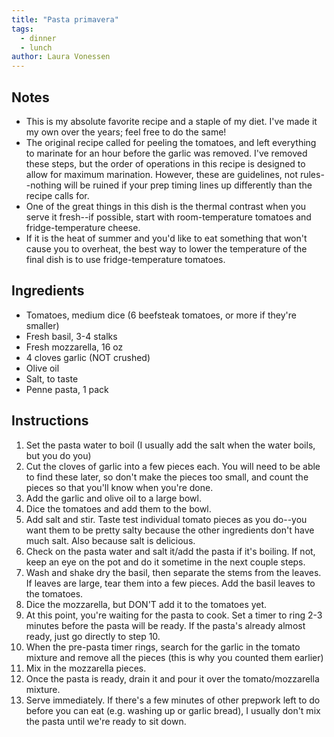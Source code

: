 ```yaml
---
title: "Pasta primavera"
tags:
  - dinner
  - lunch
author: Laura Vonessen
---
```


## Notes

- This is my absolute favorite recipe and a staple of my diet. I've made it my own over the years; feel free to do the same!
- The original recipe called for peeling the tomatoes, and left everything to marinate for an hour before the garlic was removed. I've removed these steps, but the order of operations in this recipe is designed to allow for maximum marination. However, these are guidelines, not rules--nothing will be ruined if your prep timing lines up differently than the recipe calls for.
- One of the great things in this dish is the thermal contrast when you serve it fresh--if possible, start with room-temperature tomatoes and fridge-temperature cheese.
- If it is the heat of summer and you'd like to eat something that won't cause you to overheat, the best way to lower the temperature of the final dish is to use fridge-temperature tomatoes.

## Ingredients

- Tomatoes, medium dice (6 beefsteak tomatoes, or more if they're smaller)
- Fresh basil, 3-4 stalks
- Fresh mozzarella, 16 oz
- 4 cloves garlic (NOT crushed)
- Olive oil
- Salt, to taste
- Penne pasta, 1 pack

## Instructions

1. Set the pasta water to boil (I usually add the salt when the water boils, but you do you)
2. Cut the cloves of garlic into a few pieces each. You will need to be able to find these later, so don't make the pieces too small, and count the pieces so that you'll know when you're done.
3. Add the garlic and olive oil to a large bowl.
4. Dice the tomatoes and add them to the bowl.
5. Add salt and stir. Taste test individual tomato pieces as you do--you want them to be pretty salty because the other ingredients don't have much salt. Also because salt is delicious.
6. Check on the pasta water and salt it/add the pasta if it's boiling. If not, keep an eye on the pot and do it sometime in the next couple steps.
7. Wash and shake dry the basil, then separate the stems from the leaves. If leaves are large, tear them into a few pieces. Add the basil leaves to the tomatoes.
8. Dice the mozzarella, but DON'T add it to the tomatoes yet.
9. At this point, you're waiting for the pasta to cook. Set a timer to ring 2-3 minutes before the pasta will be ready. If the pasta's already almost ready, just go directly to step 10.
10. When the pre-pasta timer rings, search for the garlic in the tomato mixture and remove all the pieces (this is why you counted them earlier)
11. Mix in the mozzarella pieces.
12. Once the pasta is ready, drain it and pour it over the tomato/mozzarella mixture.
13. Serve immediately. If there's a few minutes of other prepwork left to do before you can eat (e.g. washing up or garlic bread), I usually don't mix the pasta until we're ready to sit down.
